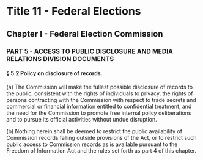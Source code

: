 
# Title 11 - Federal Elections
## Chapter I - Federal Election Commission
### PART 5 - ACCESS TO PUBLIC DISCLOSURE AND MEDIA RELATIONS DIVISION DOCUMENTS
#### § 5.2 Policy on disclosure of records.

(a) The Commission will make the fullest possible disclosure of records to the public, consistent with the rights of individuals to privacy, the rights of persons contracting with the Commission with respect to trade secrets and commercial or financial information entitled to confidential treatment, and the need for the Commission to promote free internal policy deliberations and to pursue its official activities without undue disruption.

(b) Nothing herein shall be deemed to restrict the public availability of Commission records falling outside provisions of the Act, or to restrict such public access to Commission records as is available pursuant to the Freedom of Information Act and the rules set forth as part 4 of this chapter.
